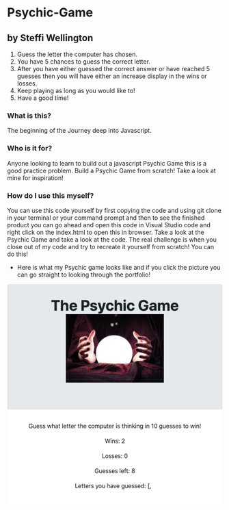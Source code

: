 # Psychic-Game
## by Steffi Wellington
1. Guess the letter the computer has chosen. 
2. You have 5 chances to guess the correct letter. 
3. After you have either guessed the correct answer or have reached 5 guesses then you will have either an increase display in the wins or losses. 
4. Keep playing as long as you would like to! 
5. Have a good time!

### What is this?
The beginning of the Journey deep into Javascript.


### Who is it for?
Anyone looking to learn to build out a javascript Psychic Game this is a good practice problem. Build a Psychic Game from scratch! Take a look at mine for inspiration! 

### How do I use this myself?
You can use this code yourself by first copying the code and using git clone in your terminal or your command prompt and then to see the finished product you can go ahead and open this code in Visual Studio code and right click on the index.html to open this in browser. Take a look at the Psychic Game and take a look at the code. The real challenge is when you close out of my code and try to recreate it yourself from scratch! You can do this!


 * Here is what my Psychic game looks like and if you click the picture you can go straight to looking through the portfolio!
<a href="https://steffisbootcampdrive.github.io/Psychic-Game/" target="_blank">
    <img src="assets/images/PsychicGame.png" alt="PsychicGame">
</a>
